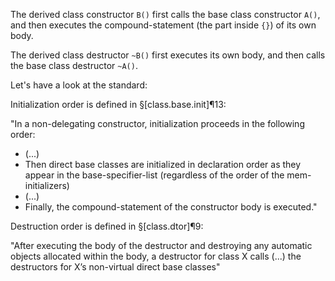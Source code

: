 The derived class constructor `B()` first calls the base class constructor `A()`, and then executes the compound-statement (the part inside `{}`) of its own body.

The derived class destructor `~B()` first executes its own body, and then calls the base class destructor `~A()`.

Let's have a look at the standard:

Initialization order is defined in  §[class.base.init]¶13:

"In a non-delegating constructor, initialization proceeds in the following order:
- (...)
- Then direct base classes are initialized in declaration order as they appear in the base-specifier-list (regardless of the order of the mem-initializers)
- (...)
- Finally, the compound-statement of the constructor body is executed."

Destruction order is defined in §[class.dtor]¶9:

"After executing the body of the destructor and destroying any automatic objects allocated within the body, a destructor for class X calls (...) the destructors for X’s non-virtual direct base classes"
